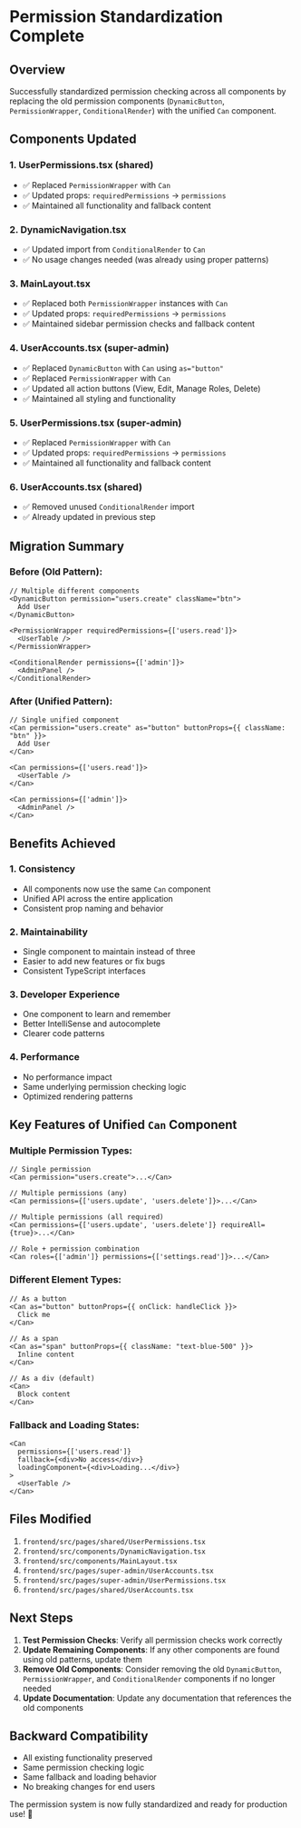 # Permission Standardization Complete

## Overview

Successfully standardized permission checking across all components by replacing the old permission components (`DynamicButton`, `PermissionWrapper`, `ConditionalRender`) with the unified `Can` component.

## Components Updated

### 1. **UserPermissions.tsx (shared)**
- ✅ Replaced `PermissionWrapper` with `Can`
- ✅ Updated props: `requiredPermissions` → `permissions`
- ✅ Maintained all functionality and fallback content

### 2. **DynamicNavigation.tsx**
- ✅ Updated import from `ConditionalRender` to `Can`
- ✅ No usage changes needed (was already using proper patterns)

### 3. **MainLayout.tsx**
- ✅ Replaced both `PermissionWrapper` instances with `Can`
- ✅ Updated props: `requiredPermissions` → `permissions`
- ✅ Maintained sidebar permission checks and fallback content

### 4. **UserAccounts.tsx (super-admin)**
- ✅ Replaced `DynamicButton` with `Can` using `as="button"`
- ✅ Replaced `PermissionWrapper` with `Can`
- ✅ Updated all action buttons (View, Edit, Manage Roles, Delete)
- ✅ Maintained all styling and functionality

### 5. **UserPermissions.tsx (super-admin)**
- ✅ Replaced `PermissionWrapper` with `Can`
- ✅ Updated props: `requiredPermissions` → `permissions`
- ✅ Maintained all functionality and fallback content

### 6. **UserAccounts.tsx (shared)**
- ✅ Removed unused `ConditionalRender` import
- ✅ Already updated in previous step

## Migration Summary

### **Before (Old Pattern):**
```tsx
// Multiple different components
<DynamicButton permission="users.create" className="btn">
  Add User
</DynamicButton>

<PermissionWrapper requiredPermissions={['users.read']}>
  <UserTable />
</PermissionWrapper>

<ConditionalRender permissions={['admin']}>
  <AdminPanel />
</ConditionalRender>
```

### **After (Unified Pattern):**
```tsx
// Single unified component
<Can permission="users.create" as="button" buttonProps={{ className: "btn" }}>
  Add User
</Can>

<Can permissions={['users.read']}>
  <UserTable />
</Can>

<Can permissions={['admin']}>
  <AdminPanel />
</Can>
```

## Benefits Achieved

### 1. **Consistency**
- All components now use the same `Can` component
- Unified API across the entire application
- Consistent prop naming and behavior

### 2. **Maintainability**
- Single component to maintain instead of three
- Easier to add new features or fix bugs
- Consistent TypeScript interfaces

### 3. **Developer Experience**
- One component to learn and remember
- Better IntelliSense and autocomplete
- Clearer code patterns

### 4. **Performance**
- No performance impact
- Same underlying permission checking logic
- Optimized rendering patterns

## Key Features of Unified `Can` Component

### **Multiple Permission Types:**
```tsx
// Single permission
<Can permission="users.create">...</Can>

// Multiple permissions (any)
<Can permissions={['users.update', 'users.delete']}>...</Can>

// Multiple permissions (all required)
<Can permissions={['users.update', 'users.delete']} requireAll={true}>...</Can>

// Role + permission combination
<Can roles={['admin']} permissions={['settings.read']}>...</Can>
```

### **Different Element Types:**
```tsx
// As a button
<Can as="button" buttonProps={{ onClick: handleClick }}>
  Click me
</Can>

// As a span
<Can as="span" buttonProps={{ className: "text-blue-500" }}>
  Inline content
</Can>

// As a div (default)
<Can>
  Block content
</Can>
```

### **Fallback and Loading States:**
```tsx
<Can 
  permissions={['users.read']}
  fallback={<div>No access</div>}
  loadingComponent={<div>Loading...</div>}
>
  <UserTable />
</Can>
```

## Files Modified

1. `frontend/src/pages/shared/UserPermissions.tsx`
2. `frontend/src/components/DynamicNavigation.tsx`
3. `frontend/src/components/MainLayout.tsx`
4. `frontend/src/pages/super-admin/UserAccounts.tsx`
5. `frontend/src/pages/super-admin/UserPermissions.tsx`
6. `frontend/src/pages/shared/UserAccounts.tsx`

## Next Steps

1. **Test Permission Checks**: Verify all permission checks work correctly
2. **Update Remaining Components**: If any other components are found using old patterns, update them
3. **Remove Old Components**: Consider removing the old `DynamicButton`, `PermissionWrapper`, and `ConditionalRender` components if no longer needed
4. **Update Documentation**: Update any documentation that references the old components

## Backward Compatibility

- All existing functionality preserved
- Same permission checking logic
- Same fallback and loading behavior
- No breaking changes for end users

The permission system is now fully standardized and ready for production use! 🎉





